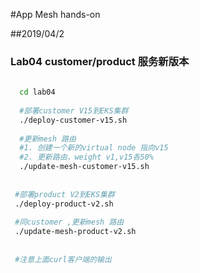 #App Mesh hands-on

##2019/04/2
 
### Lab04 customer/product 服务新版本


   ```bash
     
     cd lab04
    
     #部署customer V15到EKS集群
     ./deploy-customer-v15.sh
     
     #更新mesh 路由
     #1. 创建一个新的virtual node 指向v15
     #2. 更新路由，weight v1,v15各50%
     ./update-mesh-customer-v15.sh
     
    
    #部署product V2到EKS集群
    ./deploy-product-v2.sh
     
    #同customer ,更新mesh 路由
    ./update-mesh-product-v2.sh
    
    
    #注意上面curl客户端的输出
     
   ```  

